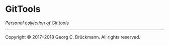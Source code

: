 GitTools
========

_Personal collection of Git tools_

----
Copyright © 2017–2018 Georg C. Brückmann. All rights reserved.
